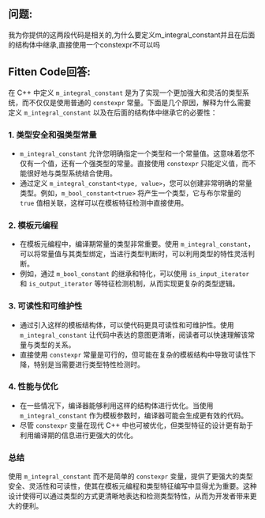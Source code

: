 ## 问题:

我为你提供的这两段代码是相关的,为什么要定义m_integral_constant并且在后面的结构体中继承,直接使用一个constexpr不可以吗



## Fitten Code回答:

在 C++ 中定义 `m_integral_constant` 是为了实现一个更加强大和灵活的类型系统，而不仅仅是使用普通的 `constexpr` 常量。下面是几个原因，解释为什么需要定义 `m_integral_constant` 以及在后面的结构体中继承它的必要性：

### 1. 类型安全和强类型常量

- `m_integral_constant` 允许您明确指定一个类型和一个常量值。这意味着您不仅有一个值，还有一个强类型的常量。直接使用 `constexpr` 只能定义值，而不能很好地与类型系统结合使用。
- 通过定义 `m_integral_constant<type, value>`，您可以创建非常明确的常量类型。例如，`m_bool_constant<true>` 将产生一个类型，它与布尔常量的 `true` 值相关联，这样可以在模板特征检测中直接使用。

### 2. 模板元编程

- 在模板元编程中，编译期常量的类型非常重要。使用 `m_integral_constant`，可以将常量值与其类型绑定，当进行类型判断时，可以利用类型的特性灵活判断。
- 例如，通过 `m_bool_constant` 的继承和特化，可以使用 `is_input_iterator` 和 `is_output_iterator` 等特征检测机制，从而实现更复杂的类型逻辑。

### 3. 可读性和可维护性

- 通过引入这样的模板结构体，可以使代码更具可读性和可维护性。使用 `m_integral_constant` 让代码中表达的意图更清晰，阅读者可以快速理解该常量与类型的关系。
- 直接使用 `constexpr` 常量是可行的，但可能在复杂的模板结构中导致可读性下降，特别是当需要进行类型特性检测时。

### 4. 性能与优化

- 在一些情况下，编译器能够利用这样的结构体进行优化。当使用 `m_integral_constant` 作为模板参数时，编译器可能会生成更有效的代码。
- 尽管 `constexpr` 变量在现代 C++ 中也可被优化，但类型特征的设计更有助于利用编译期的信息进行更强大的优化。

### 总结

使用 `m_integral_constant` 而不是简单的 `constexpr` 变量，提供了更强大的类型安全、灵活性和可读性，使其在模板元编程和类型特征编写中显得尤为重要。这种设计使得可以通过类型的方式更清晰地表达和检测类型特性，从而为开发者带来更大的便利。